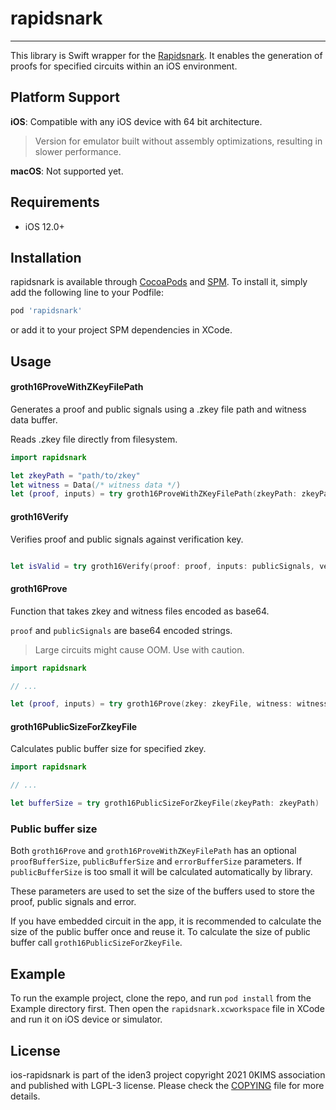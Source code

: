 # rapidsnark

---

This library is Swift wrapper for the [Rapidsnark](https://github.com/iden3/rapidsnark). It enables the
generation of proofs for specified circuits within an iOS environment.

## Platform Support

**iOS**: Compatible with any iOS device with 64 bit architecture.

> Version for emulator built without assembly optimizations, resulting in slower performance.

**macOS**: Not supported yet.

## Requirements

- iOS 12.0+

## Installation

rapidsnark is available through [CocoaPods](https://cocoapods.org) and [SPM](https://www.swift.org/documentation/package-manager/).
To install it, simply add the following line to your Podfile:

```ruby
pod 'rapidsnark'
```

or add it to your project SPM dependencies in XCode.

## Usage

#### groth16ProveWithZKeyFilePath

Generates a proof and public signals using a .zkey file path and witness data buffer.

Reads .zkey file directly from filesystem.

```Swift
import rapidsnark

let zkeyPath = "path/to/zkey"
let witness = Data(/* witness data */)
let (proof, inputs) = try groth16ProveWithZKeyFilePath(zkeyPath: zkeyPath, witness: witness)

```

#### groth16Verify

Verifies proof and public signals against verification key.

```Swift

let isValid = try groth16Verify(proof: proof, inputs: publicSignals, verificationKey: verificationKey)
```

#### groth16Prove

Function that takes zkey and witness files encoded as base64.

`proof` and `publicSignals` are base64 encoded strings.

> Large circuits might cause OOM. Use with caution.

```Swift
import rapidsnark

// ...

let (proof, inputs) = try groth16Prove(zkey: zkeyFile, witness: witness)
```

#### groth16PublicSizeForZkeyFile

Calculates public buffer size for specified zkey.

```Swift
import rapidsnark

// ...

let bufferSize = try groth16PublicSizeForZkeyFile(zkeyPath: zkeyPath)
```

### Public buffer size

Both `groth16Prove` and `groth16ProveWithZKeyFilePath` has an optional `proofBufferSize`, `publicBufferSize` and `errorBufferSize` parameters.
If `publicBufferSize` is too small it will be calculated automatically by library.

These parameters are used to set the size of the buffers used to store the proof, public signals and error.

If you have embedded circuit in the app, it is recommended to calculate the size of the public buffer once and reuse it.
To calculate the size of public buffer call `groth16PublicSizeForZkeyFile`.

## Example

To run the example project, clone the repo, and run `pod install` from the Example directory first.
Then open the `rapidsnark.xcworkspace` file in XCode and run it on iOS device or simulator.

## License

ios-rapidsnark is part of the iden3 project copyright 2021 0KIMS association and published with LGPL-3 license. Please check the [COPYING](./COPYING) file for more details.
